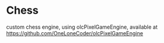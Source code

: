 # Chess
custom chess engine, using olcPixelGameEngine, available at https://github.com/OneLoneCoder/olcPixelGameEngine
